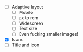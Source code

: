 
- [ ] Adaptive layout
  - [ ] Mobile
  - [ ] px to rem
  - [ ] Widescreen
  - [ ] Text size
  - [ ] Even fucking smaller images!
- [x] Icons
- [ ] Title and icon 
